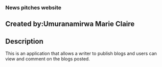 ### News pitches website
## Created by:Umuranamirwa Marie Claire
## Description
This is an application that allows a writer to publish blogs and users can view and comment on the blogs posted.
